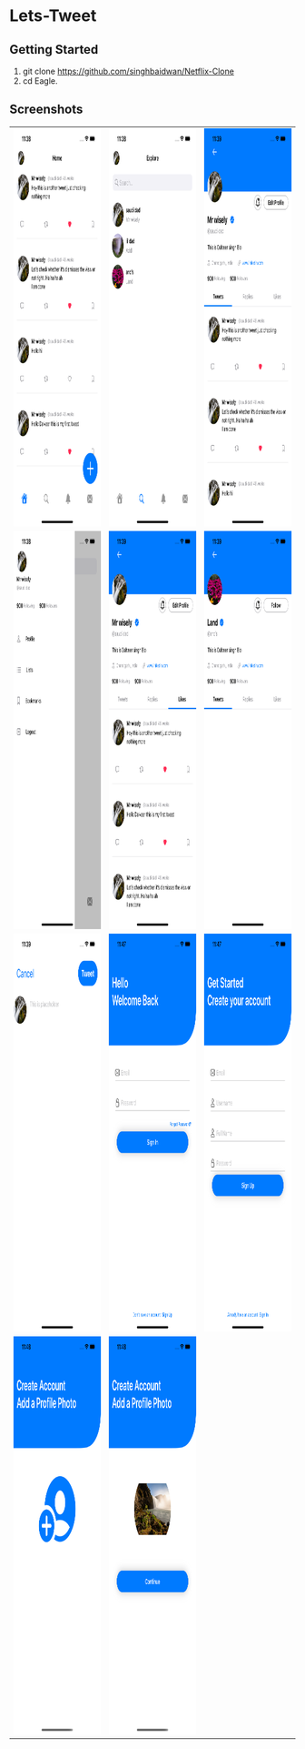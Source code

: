 # Lets-Tweet
## Getting Started ##

1. git clone https://github.com/singhbaidwan/Netflix-Clone <br />
2. cd Eagle.<br />
## Screenshots ##

<table>
<tr>
<td><img src="images/1.png" height="700"></td>
<td><img src="images/2.png" height="700"> </td>
<td><img src="images/3.png" height="700"></td>
</tr>
<tr>
<td><img src="images/4.png" height="700"></td>
<td><img src="images/5.png" height="700"> </td>
<td><img src="images/6.png" height="700"></td>
</tr>
<tr>
<td><img src="images/7.png" height="700"></td>
<td><img src="images/8.png" height="700"> </td>
<td><img src="images/9.png" height="700"> </td>
</tr>
<tr>
<td><img src="images/10.png" height="700"></td>
<td><img src="images/11.png" height="700"> </td>
</tr>
</table>
